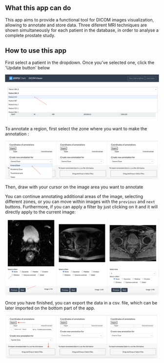 ## What this app can do
This app aims to provide a functional tool for DICOM images visualization, allowing to annotate and store data. Three diferent MRI techniques are shown simultaneously for each patient in the database, in order to analyse a complete prostate study.



## How to use this app
First select a patient in the dropdown. Once you've selected one, 
click the 'Update button' below

![Screenshot of label selector](assets/Select_patient.png)

To annotate a region, first select the zone where you want to make 
the annotation : 

![Screenshot of label selector](assets/Select_zone.png)

Then, draw with your cursor on the image area you want to annotate

You can continue annotating additional areas of the image, 
selecting different zones, or you can move within images 
with the `previous` and `next` buttons.
Furthermore, if you can apply a filter by just clicking on it and 
it will directly apply to the current image:

![Screenshot of download](assets/Select_filter.png)

Once you have finished, you can export the data in a csv. file, 
which can be later imported on the bottom part of the app.

![Screenshot of download](assets/export_import.png)